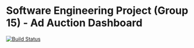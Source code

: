 # Software Engineering Project (Group 15) - Ad Auction Dashboard

[![Build Status](https://dev.azure.com/samsotonuni/soft-eng-group-proj/_apis/build/status/Humandoodlebug.soft-eng-group-proj?branchName=master)](https://dev.azure.com/samsotonuni/soft-eng-group-proj/_build/latest?definitionId=1&branchName=master)
